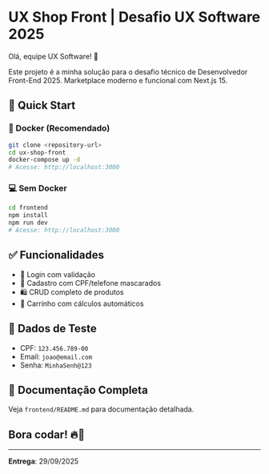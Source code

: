 # UX Shop Front | Desafio UX Software 2025

Olá, equipe UX Software! 👋

Este projeto é a minha solução para o desafio técnico de Desenvolvedor Front-End 2025. Marketplace moderno e funcional com Next.js 15.

## 🚀 Quick Start

### 🐳 Docker (Recomendado)

```bash
git clone <repository-url>
cd ux-shop-front
docker-compose up -d
# Acesse: http://localhost:3000
```

### 💻 Sem Docker

```bash
cd frontend
npm install
npm run dev
# Acesse: http://localhost:3000
```

## ✅ Funcionalidades

- 🔐 Login com validação
- 📝 Cadastro com CPF/telefone mascarados
- 🛍️ CRUD completo de produtos
- 🛒 Carrinho com cálculos automáticos

## 📝 Dados de Teste

- CPF: `123.456.789-00`
- Email: `joao@email.com`
- Senha: `MinhaSenh@123`

## 📖 Documentação Completa

Veja `frontend/README.md` para documentação detalhada.

## Bora codar! 🔥🚀

---

**Entrega**: 29/09/2025
